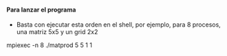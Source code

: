 #### Para lanzar el programa 
- Basta con ejecutar esta orden en el shell, por ejemplo, para 8 procesos, una matriz 5x5 y un grid 2x2

mpiexec -n 8 ./matprod 5 5 1 1